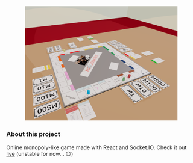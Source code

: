 <div align='center'>
    <img src='./README.png' width=80%/>
</div>

### About this project

Online monopoly-like game made with React and Socket.IO. Check it out [live](https://millionairy.onrender.com/) (unstable for now... 😌)
